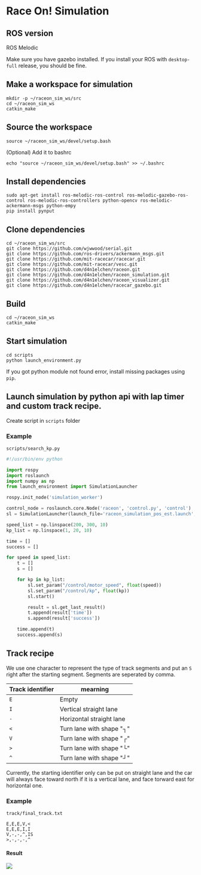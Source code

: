 # Race On! Simulation

## ROS version

ROS Melodic

Make sure you have gazebo installed. If you install your ROS with `desktop-full` release, you should be fine.

## Make a workspace for simulation

```shell
mkdir -p ~/raceon_sim_ws/src
cd ~/raceon_sim_ws
catkin_make
```

## Source the workspace 

```
source ~/raceon_sim_ws/devel/setup.bash
```

(Optional) Add it to bashrc
```
echo "source ~/raceon_sim_ws/devel/setup.bash" >> ~/.bashrc
```

## Install dependencies

```shell
sudo apt-get install ros-melodic-ros-control ros-melodic-gazebo-ros-control ros-melodic-ros-controllers python-opencv ros-melodic-ackermann-msgs python-empy
pip install pynput
```

## Clone dependencies

```shell
cd ~/raceon_sim_ws/src
git clone https://github.com/wjwwood/serial.git
git clone https://github.com/ros-drivers/ackermann_msgs.git
git clone https://github.com/mit-racecar/racecar.git
git clone https://github.com/mit-racecar/vesc.git
git clone https://github.com/d4n1elchen/raceon.git
git clone https://github.com/d4n1elchen/raceon_simulation.git
git clone https://github.com/d4n1elchen/raceon_visualizer.git
git clone https://github.com/d4n1elchen/racecar_gazebo.git
```

## Build

```
cd ~/raceon_sim_ws
catkin_make
```

## Start simulation

```
cd scripts
python launch_environment.py 
```

If you got python module not found error, install missing packages using `pip`.

## Launch simulation by python api with lap timer and custom track recipe.

Create script in `scripts` folder

### Example
`scripts/search_kp.py`
```python
#!/usr/bin/env python

import rospy
import roslaunch
import numpy as np
from launch_environment import SimulationLauncher

rospy.init_node('simulation_worker')

control_node = roslaunch.core.Node('raceon', 'control.py', 'control')
sl = SimulationLauncher(launch_file='raceon_simulation_pos_est.launch', track_file='final_track.txt', control_node=control_node, gui=True)

speed_list = np.linspace(200, 300, 10)
kp_list = np.linspace(1, 20, 10)

time = []
success = []

for speed in speed_list:
    t = []
    s = []

    for kp in kp_list:
        sl.set_param("/control/motor_speed", float(speed))
        sl.set_param("/control/kp", float(kp))
        sl.start()

        result = sl.get_last_result()
        t.append(result['time'])
        s.append(result['success'])

    time.append(t)
    success.append(s)
```

## Track recipe

We use one character to represent the type of track segments and put an `S` right after the starting segment. Segments are seperated by comma.

| Track identifier | mearning |
|------------------|----------|
| `E` | Empty |
| `I` | Vertical straight lane |
| `-` | Horizontal straight lane |
| `<` | Turn lane with shape "┐" |
| `V` | Turn lane with shape "┌" |
| `>` | Turn lane with shape "└" |
| `^` | Turn lane with shape "┘" |

Currently, the starting identifier only can be put on straight lane and the car will always face toward north if it is a vertical lane, and face torward east for horizontal one.

### Example
`track/final_track.txt`
```
E,E,E,V,<
E,E,E,I,I
V,-,-,^,IS
>,-,-,-,^
```

#### Result
![](https://imgur.com/yTZc7fE.png)
